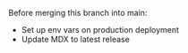 Before merging this branch into main:
- Set up env vars on production deployment
- Update MDX to latest release
